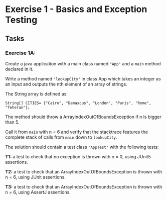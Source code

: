 # Exercise 1 - Basics and Exception Testing

## Tasks
### Exercise 1A:
Create a java application with a main class named `"App"` and a `main` method declared in it.

Write a method named `"lookupCity"` in class App which takes an integer as an input and outputs the nth element of an array of strings.

The String array is defined as:

`String[] CITIES= {"Cairo", "Damascus", "London", "Paris", "Rome", "Teheran"};`

The method should throw a ArrayIndexOutOfBoundsException if n is bigger than 5.

Call it from `main` with n = 6 and verify that the stacktrace features the complete stack of calls from `main` down to `lookupCity`.

The solution should contain a test class `"AppTest"` with the following tests:

**T1:** a test to check that no exception is thrown with n = 0, using JUnit5 assertions.

**T2:** a test to check that an ArrayIndexOutOfBoundsException is thrown with n = 6, using JUnit assertions.

**T3:** a test to check that an ArrayIndexOutOfBoundsException is thrown with n = 6, using AssertJ assertions.